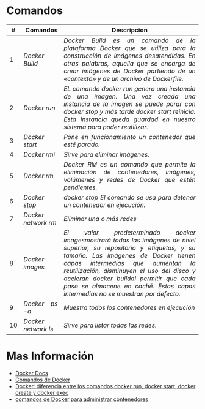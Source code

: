 # <b>Comandos</b>



| # | Comandos | <center> Descripcion </center>
|-- |--:|--:|
| 1 | <cite style="display:block; text-align: justify"> Docker Build | <cite style="display:block; text-align: justify">Docker Build es un comando de la plataforma Docker que se utiliza para la construcción de imágenes desatendidas. En otras palabras, aquella que se encarga de crear imágenes de Docker partiendo de un «contexto» y de un archivo de Dockerfile.</cite>|
| 2 | <cite style="display:block; text-align: justify"> Docker run | <cite style="display:block; text-align: justify">EL comando docker run genera una instancia de una imagen. Una vez creada una instancia de la imagen se puede parar con docker stop y más tarde docker start reinicia. Esta instancia queda guardad en nuestro sistema para poder reutilizar.</cite>|
| 3 | <cite style="display:block; text-align: justify"> Docker start | <cite style="display:block; text-align: justify">Pone en funcionamiento un contenedor que esté parado.</cite>|
| 4 | <cite style="display:block; text-align: justify"> Docker rmi | <cite style="display:block; text-align: justify">Sirve para eliminar imágenes.</cite>|
| 5 | <cite style="display:block; text-align: justify"> Docker rm | <cite style="display:block; text-align: justify">Docker RM es un comando que permite la eliminación de contenedores, imágenes, volúmenes y redes de Docker que estén pendientes.</cite>|
| 6 | <cite style="display:block; text-align: justify"> Docker stop | <cite style="display:block; text-align: justify">docker stop El comando se usa para detener un contenedor en ejecución.</cite>|
| 7 | <cite style="display:block; text-align: justify"> Docker network rm | <cite style="display:block; text-align: justify">Eliminar una o más redes</cite>|
| 8 | <cite style="display:block; text-align: justify"> Docker images | <cite style="display:block; text-align: justify">El valor predeterminado docker imagesmostrará todas las imágenes de nivel superior, su repositorio y etiquetas, y su tamaño. Las imágenes de Docker tienen capas intermedias que aumentan la reutilización, disminuyen el uso del disco y aceleran docker buildal permitir que cada paso se almacene en caché. Estas capas intermedias no se muestran por defecto.</cite>|
| 9 | <cite style="display:block; text-align: justify"> Docker ps -a | <cite style="display:block; text-align: justify">Muestra todos los contenedores en ejecución</cite>|
| 10 | <cite style="display:block; text-align: justify"> Docker network ls | <cite style="display:block; text-align: justify">Sirve para listar todas las redes.</cite>|

# Mas Información
* [Docker Docs][1_0]
* [Comandos de Docker][1_1]
* [Docker: diferencia entre los comandos docker run, docker start, docker create y docker exec][1_2]
* [comandos de Docker para administrar contenedores][1_3]

[1_0]:https://docs.docker.com/reference/
[1_1]:https://geekflare.com/es/docker-commands/
[1_2]:https://www.campusmvp.es/recursos/post/docker-diferencia-entre-los-comandos-docker-run-docker-start-docker-create-y-docker-exec.aspx
[1_3]:https://geekflare.com/es/docker-manage-containers/#geekflare-toc-rm-command
